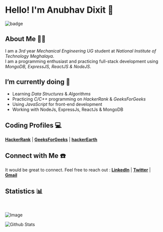 # Hello! I'm **Anubhav Dixit** 👋

![badge](https://komarev.com/ghpvc/?username=Anubhavdxt)

## About Me 👨‍💻

I am a _3rd_ year _Mechanical Engineering UG_ student at _National Institute of Technology Meghalaya_.  
I am a programming enthusiast and practicing full-stack development using _MongoDB, ExpressJS, ReactJS & NodeJS_.

## I’m currently doing 🌱

- Learning _Data Structures_ & _Algorithms_
- Practicing _C/C++_ programming on _HackerRank_ & _GeeksForGeeks_
- Using _JavaScript_ for front-end development
- Working with NodeJs, ExpressJs, ReactJs & MongoDB

## Coding Profiles 💻

[**HackerRank**](https://www.hackerrank.com/Anubhavdxt) |
[**GeeksForGeeks**](https://auth.geeksforgeeks.org/user/anubhavdxt/profile) |
[**hackerEarth**](http://www.hackerearth.com/@anubhavdxt)

## Connect with Me ☎️

It would be great to connect. Feel free to reach out : [**LinkedIn**](https://www.linkedin.com/in/anubhavdxt/) | [**Twitter**](https://twitter.com/Anubhavdxtdev) | [**Gmail**](anubhavdxt46@gmail.com)

## Statistics 📊

<br>

![Image](https://github-readme-stats.vercel.app/api/top-langs/?username=Anubhavdxt&layout=compact&theme=tokyonight)

![Github Stats](https://github-readme-stats.vercel.app/api?username=Anubhavdxt&show_icons=true&theme=radical)

<!--

- 🔭 I’m currently working on ...
- 👯 I’m looking to collaborate on ...
- 🤔 I’m looking for help with ...
- 💬 Ask me about ...
- 📫 How to reach me: ...
- 😄 Pronouns: ...
- ⚡ Fun fact: ...

Projects:
1.
2.

Statistics
 -->
